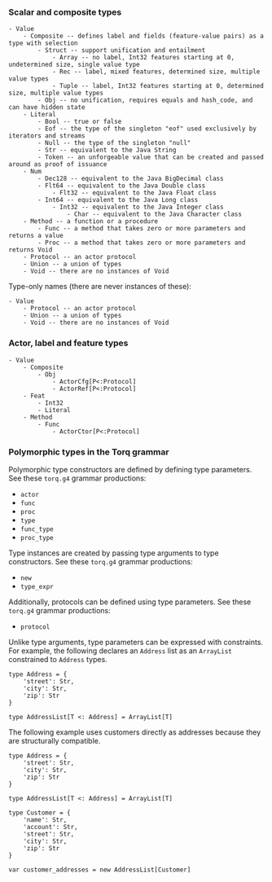
### Scalar and composite types

```
- Value
    - Composite -- defines label and fields (feature-value pairs) as a type with selection
        - Struct -- support unification and entailment
            - Array -- no label, Int32 features starting at 0, undetermined size, single value type
            - Rec -- label, mixed features, determined size, multiple value types
            - Tuple -- label, Int32 features starting at 0, determined size, multiple value types
        - Obj -- no unification, requires equals and hash_code, and can have hidden state
    - Literal
        - Bool -- true or false
        - Eof -- the type of the singleton "eof" used exclusively by iterators and streams
        - Null -- the type of the singleton "null"
        - Str -- equivalent to the Java String
        - Token -- an unforgeable value that can be created and passed around as proof of issuance
    - Num
        - Dec128 -- equivalent to the Java BigDecimal class
        - Flt64 -- equivalent to the Java Double class
            - Flt32 -- equivalent to the Java Float class
        - Int64 -- equivalent to the Java Long class
            - Int32 -- equivalent to the Java Integer class
                - Char -- equivalent to the Java Character class
    - Method -- a function or a procedure
        - Func -- a method that takes zero or more parameters and returns a value
        - Proc -- a method that takes zero or more parameters and returns Void
    - Protocol -- an actor protocol
    - Union -- a union of types
    - Void -- there are no instances of Void
```

Type-only names (there are never instances of these):

```
- Value
    - Protocol -- an actor protocol
    - Union -- a union of types
    - Void -- there are no instances of Void
```

### Actor, label and feature types

```
- Value
    - Composite
        - Obj
            - ActorCfg[P<:Protocol]
            - ActorRef[P<:Protocol]
    - Feat
        - Int32
        - Literal
    - Method
        - Func
            - ActorCtor[P<:Protocol]
```

### Polymorphic types in the Torq grammar

Polymorphic type constructors are defined by defining type parameters. See these `torq.g4` grammar productions:
- `actor`
- `func`
- `proc`
- `type`
- `func_type`
- `proc_type`

Type instances are created by passing type arguments to type constructors. See these `torq.g4` grammar productions:
- `new`
- `type_expr`

Additionally, protocols can be defined using type parameters. See these `torq.g4` grammar productions:
- `protocol`

Unlike type arguments, type parameters can be expressed with constraints. For example, the following declares an `Address` list as an `ArrayList` constrained to `Address` types.

```
type Address = {
    'street': Str,
    'city': Str,
    'zip': Str
}

type AddressList[T <: Address] = ArrayList[T]
```

The following example uses customers directly as addresses because they are structurally compatible.

```
type Address = {
    'street': Str,
    'city': Str,
    'zip': Str
}

type AddressList[T <: Address] = ArrayList[T]

type Customer = {
    'name': Str,
    'account': Str,
    'street': Str,
    'city': Str,
    'zip': Str
}

var customer_addresses = new AddressList[Customer] 
```
